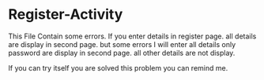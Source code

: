 # Register-Activity

This File Contain some errors.
If you enter details in register page. all details are display in second page. but some errors I will enter all details only password are display in second page. all other details are not display.

If you can try itself you are solved this problem you can remind me.
